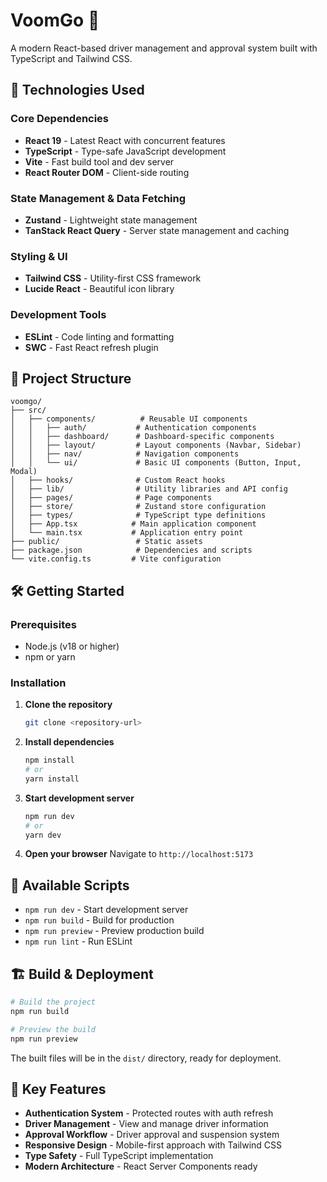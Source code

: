 # VoomGo 🚗

A modern React-based driver management and approval system built with TypeScript and Tailwind CSS.

## 🚀 Technologies Used

### Core Dependencies

- **React 19** - Latest React with concurrent features
- **TypeScript** - Type-safe JavaScript development
- **Vite** - Fast build tool and dev server
- **React Router DOM** - Client-side routing

### State Management & Data Fetching

- **Zustand** - Lightweight state management
- **TanStack React Query** - Server state management and caching

### Styling & UI

- **Tailwind CSS** - Utility-first CSS framework
- **Lucide React** - Beautiful icon library

### Development Tools

- **ESLint** - Code linting and formatting
- **SWC** - Fast React refresh plugin

## 📁 Project Structure

```
voomgo/
├── src/
│   ├── components/          # Reusable UI components
│   │   ├── auth/           # Authentication components
│   │   ├── dashboard/      # Dashboard-specific components
│   │   ├── layout/         # Layout components (Navbar, Sidebar)
│   │   ├── nav/            # Navigation components
│   │   └── ui/             # Basic UI components (Button, Input, Modal)
│   ├── hooks/              # Custom React hooks
│   ├── lib/                # Utility libraries and API config
│   ├── pages/              # Page components
│   ├── store/              # Zustand store configuration
│   ├── types/              # TypeScript type definitions
│   ├── App.tsx            # Main application component
│   └── main.tsx           # Application entry point
├── public/                 # Static assets
├── package.json            # Dependencies and scripts
└── vite.config.ts         # Vite configuration
```

## 🛠️ Getting Started

### Prerequisites

- Node.js (v18 or higher)
- npm or yarn

### Installation

1. **Clone the repository**

   ```bash
   git clone <repository-url>
   ```

2. **Install dependencies**

   ```bash
   npm install
   # or
   yarn install
   ```

3. **Start development server**

   ```bash
   npm run dev
   # or
   yarn dev
   ```

4. **Open your browser**
   Navigate to `http://localhost:5173`

## 📜 Available Scripts

- `npm run dev` - Start development server
- `npm run build` - Build for production
- `npm run preview` - Preview production build
- `npm run lint` - Run ESLint

## 🏗️ Build & Deployment

```bash
# Build the project
npm run build

# Preview the build
npm run preview
```

The built files will be in the `dist/` directory, ready for deployment.

## 🔧 Key Features

- **Authentication System** - Protected routes with auth refresh
- **Driver Management** - View and manage driver information
- **Approval Workflow** - Driver approval and suspension system
- **Responsive Design** - Mobile-first approach with Tailwind CSS
- **Type Safety** - Full TypeScript implementation
- **Modern Architecture** - React Server Components ready
